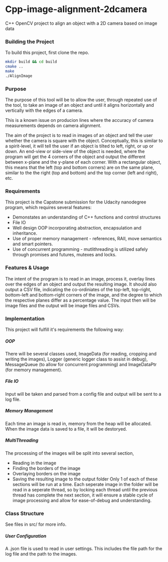# Cpp-image-alignment-2dcamera
C++ OpenCV project to align an object with a 2D camera based on image data

### Building the Project
To build this project, first clone the repo.
```bash
mkdir build && cd build
cmake ..
make
./AlignImage
```

### Purpose
The purpose of this tool will be to allow the user, through repeated use of the tool, to take an image of an object and until it aligns horizontally and vertically with the edges of a camera. 

This is a known issue on producion lines where the accuracy of camera measurements depends on camera alignment.

The aim of the project is to read in images of an object and tell the user whether the camera is square with the object.
Conceptually, this is similar to a spirit-level, it will tell the user if an object is tilted to left, right, or up or down.
An end-view or side-view of the object is needed, where the program will get the 4 corners of the object and output the different between x-plane and the y-plane of each corner. With a rectangular object, this means that the left (top and bottom corners) are on the same plane, similar to the the right (top and bottom) and the top corner (left and right), etc.

### Requirements
This project is the Capstone submission for the Udacity nanodegree program, which requires several features:
* Demonstates an understanding of C++ functions and control structures
* File IO
* Well design OOP incorporating abstraction, encapsulation and inheritance.
* Use of proper memory management - references, RAII, move semantics and smart pointers.
* Use of concurrent programming - mutlithreading is utilized safely through promises and futures, mutexes and locks.

### Features & Usage
The intent of the program is to read in an image, process it, overlay lines over the edges of an object and output the resulting image. It should also output a CSV file, indicating the co-ordiniates of the top-left, top-right, bottom-left and bottom-right corners of the image, and the degree to which the respective planes differ as a percentage value.
The input then will be image files and the output will be image files and CSVs.

### Implementation
This project will fulfill it's requirements the following way:
##### OOP 
There will be several classes used, ImageData (for reading, cropping and writing the images), Logger (generic logger class to assist in debug), MessageQueue (to allow for concurrent programming) and ImageDataPtr (for memory management).
##### File IO
Input will be taken and parsed from a config file and output will be sent to a log file.
##### Memory Management
Each time an image is read in, memory from the heap will be allocated. When the image data is saved to a file, it will be destoryed.
##### MultiThreading
The processing of the images will be split into several section,
* Reading in the image
* Finding the borders of the image
* Overlaying borders on the image
* Saving the resulting image to the output folder
Only 1 of each of these sections will be run at a time. Each seperate image in the folder will be read in a seperate thread,
so by locking each thread until the previous thread has complete the next section, it will ensure a stable cycle of image processing
and allow for ease-of-debug and understanding.

### Class Structure
See files in src/ for more info.

##### User Configuration
A .json file is used to read in user settings. This includes the file path for the log file and the path to the images.